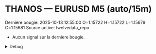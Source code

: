 # THANOS — EURUSD M5 (auto/15m)
Dernière bougie: 2025-10-13 12:55:00  O=1.15722  H=1.15722  L=1.15679  C=1.15681
Source active: twelvedata_repo

- Aucun signal sur la dernière bougie.

<details><summary>Debug</summary>

- TD_API_KEY manquant.

</details>